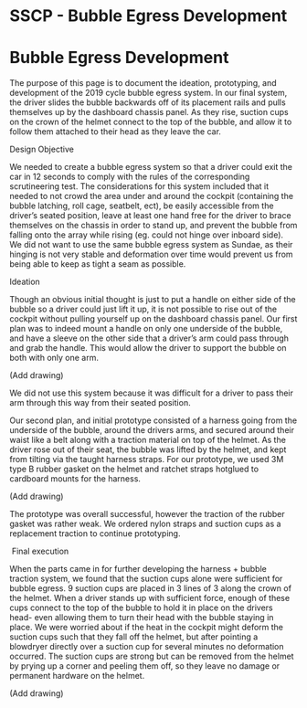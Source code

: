 # SSCP - Bubble Egress Development

# Bubble Egress Development

The purpose of this page is to document the ideation, prototyping, and development of the 2019 cycle bubble egress system. In our final system, the driver slides the bubble backwards off of its placement rails and pulls themselves up by the dashboard chassis panel. As they rise, suction cups on the crown of the helmet connect to the top of the bubble, and allow it to follow them attached to their head as they leave the car.

Design Objective

We needed to create a bubble egress system so that a driver could exit the car in 12 seconds to comply with the rules of the corresponding scrutineering test. The considerations for this system included that it needed to not crowd the area under and around the cockpit (containing the bubble latching, roll cage, seatbelt, ect), be easily accessible from the driver’s seated position, leave at least one hand free for the driver to brace themselves on the chassis in order to stand up, and prevent the bubble from falling onto the array while rising (eg. could not hinge over inboard side). We did not want to use the same bubble egress system as Sundae, as their hinging is not very stable and deformation over time would prevent us from being able to keep as tight a seam as possible.

Ideation

Though an obvious initial thought is just to put a handle on either side of the bubble so a driver could just lift it up, it is not possible to rise out of the cockpit without pulling yourself up on the dashboard chassis panel. Our first plan was to indeed mount a handle on only one underside of the bubble, and have a sleeve on the other side that a driver’s arm could pass through and grab the handle. This would allow the driver to support the bubble on both with only one arm.

(Add drawing)

We did not use this system because it was difficult for a driver to pass their arm through this way from their seated position.

Our second plan, and initial prototype consisted of a harness going from the underside of the bubble, around the drivers arms, and secured around their waist like a belt along with a traction material on top of the helmet. As the driver rose out of their seat, the bubble was lifted by the helmet, and kept from tilting via the taught harness straps. For our prototype, we used 3M type B rubber gasket on the helmet and ratchet straps hotglued to cardboard mounts for the harness.

(Add drawing)

The prototype was overall successful, however the traction of the rubber gasket was rather weak. We ordered nylon straps and suction cups as a replacement traction to continue prototyping.

 Final execution

When the parts came in for further developing the harness + bubble traction system, we found that the suction cups alone were sufficient for bubble egress. 9 suction cups are placed in 3 lines of 3 along the crown of the helmet. When a driver stands up with sufficient force, enough of these cups connect to the top of the bubble to hold it in place on the drivers head- even allowing them to turn their head with the bubble staying in place. We were worried about if the heat in the cockpit might deform the suction cups such that they fall off the helmet, but after pointing a blowdryer directly over a suction cup for several minutes no deformation occurred. The suction cups are strong but can be removed from the helmet by prying up a corner and peeling them off, so they leave no damage or permanent hardware on the helmet. 

(Add drawing)

